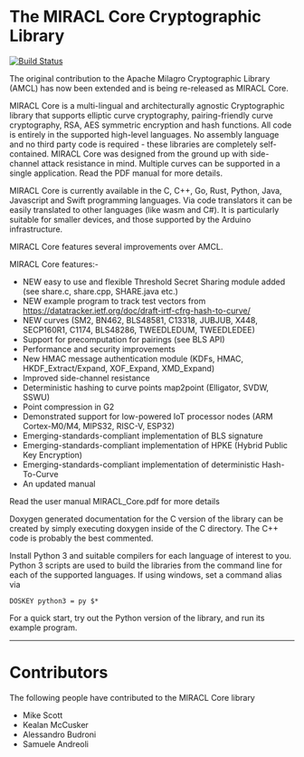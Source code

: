 # The MIRACL Core Cryptographic Library

[![Build Status](https://travis-ci.org/miracl/core.svg?branch=master)](https://travis-ci.org/miracl/core)

The original contribution to the Apache Milagro Cryptographic Library (AMCL)
has now been extended and is being re-released as MIRACL Core.


MIRACL Core is a multi-lingual and architecturally agnostic Cryptographic
library that supports elliptic curve cryptography, pairing-friendly curve
cryptography, RSA, AES symmetric encryption and hash functions. All code
is entirely in the supported high-level languages. No assembly language
and no third party code is required - these libraries are completely self-
contained. MIRACL Core was designed from the ground up with side-channel
attack resistance in mind. Multiple curves can be supported in a single
application. Read the PDF manual for more details.

MIRACL Core is currently available in the C, C++, Go, Rust, Python, Java, 
Javascript and Swift programming languages. Via code translators it
can be easily translated to other languages (like wasm and C#). It is
particularly suitable for smaller devices, and those supported by the 
Arduino infrastructure.

MIRACL Core features several improvements over AMCL. 

MIRACL Core features:-

- NEW easy to use and flexible Threshold Secret Sharing module added (see share.c, share.cpp, SHARE.java etc.) 
- NEW example program to track test vectors from https://datatracker.ietf.org/doc/draft-irtf-cfrg-hash-to-curve/
- NEW curves (SM2, BN462, BLS48581, C13318, JUBJUB, X448, SECP160R1, C1174, BLS48286, TWEEDLEDUM, TWEEDLEDEE)
- Support for precomputation for pairings (see BLS API)
- Performance and security improvements
- New HMAC message authentication module (KDFs, HMAC, HKDF_Extract/Expand, XOF_Expand, XMD_Expand)
- Improved side-channel resistance
- Deterministic hashing to curve points map2point (Elligator, SVDW, SSWU)
- Point compression in G2
- Demonstrated support for low-powered IoT processor nodes (ARM Cortex-M0/M4, MIPS32, RISC-V, ESP32)
- Emerging-standards-compliant implementation of BLS signature
- Emerging-standards-compliant implementation of HPKE (Hybrid Public Key Encryption) 
- Emerging-standards-compliant implementation of deterministic Hash-To-Curve
- An updated manual

Read the user manual MIRACL_Core.pdf for more details

Doxygen generated documentation for the C version of the library can be
created by simply executing doxygen inside of the C directory. The C++
code is probably the best commented.

Install Python 3 and suitable compilers for each language of interest to you.
Python 3 scripts are used to build the libraries from the command line for
each of the supported languages. If using windows, set a command alias via

    DOSKEY python3 = py $*

For a quick start, try out the Python version of the library, and run its
example program.

-------------------------------------------

# Contributors

The following people have contributed to the MIRACL Core library

- Mike Scott
- Kealan McCusker
- Alessandro Budroni
- Samuele Andreoli

